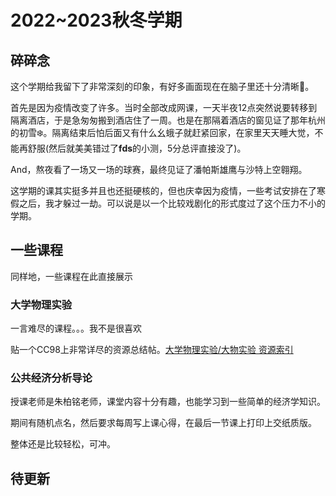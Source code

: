 # 2022~2023秋冬学期

## 碎碎念

这个学期给我留下了非常深刻的印象，有好多画面现在在脑子里还十分清晰🧐。

首先是因为疫情改变了许多。当时全部改成网课，一天半夜12点突然说要转移到隔离酒店，于是急匆匆搬到酒店住了一周。也是在那隔着酒店的窗见证了那年杭州的初雪❄️。隔离结束后怕后面又有什么幺蛾子就赶紧回家，在家里天天睡大觉，不能再舒服(然后就美美错过了**fds**的小测，5分总评直接没了)。

And，熬夜看了一场又一场的球赛，最终见证了潘帕斯雄鹰与沙特上空翱翔。

这学期的课其实挺多并且也还挺硬核的，但也庆幸因为疫情，一些考试安排在了寒假之后，我才躲过一劫。可以说是以一个比较戏剧化的形式度过了这个压力不小的学期。

## 一些课程

同样地，一些课程在此直接展示

### 大学物理实验

一言难尽的课程。。。我不是很喜欢

贴一个CC98上非常详尽的资源总结帖。[大学物理实验/大物实验 资源索引](https://www.cc98.org/topic/5862194 )

### 公共经济分析导论

授课老师是朱柏铭老师，课堂内容十分有趣，也能学习到一些简单的经济学知识。

期间有随机点名，然后要求每周写上课心得，在最后一节课上打印上交纸质版。

整体还是比较轻松，可冲。

## 待更新
